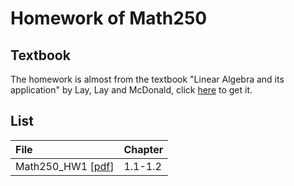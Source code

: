 # Homework of Math250
## Textbook
The homework is almost from the textbook "Linear Algebra and its application" by Lay, Lay and McDonald, click [here](https://home.cs.colorado.edu/~alko5368/lecturesCSCI2820/mathbook.pdf) to get it.

## List
| File | Chapter |
|:-------|:-------|
| Math250_HW1 [[pdf](./Math250_HW1.pdf)] | 1.1-1.2 |
